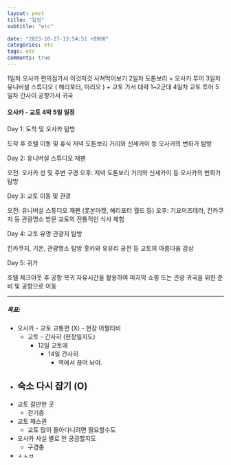 ```yaml
---
layout: post
title: "일정"
subtitle: "etc"

date: "2023-10-27-13:54:51 +0900"
categories: etc
tags: etc
comments: true
---
```


1일차 오사카 편의점가서 이것저것 사쳐먹어보기
2일차 도톤보리 + 오사카 투어
3일차 유니버셜 스튜디오 ( 해리포터, 마리오 ) + 교토 가서 대략 1~2군데
4일차 교토 투어
5일차 간사이 공항가서 귀국

#### 오사카 - 교토 4박 5일 일정

Day 1: 도착 및 오사카 탐방

도착 후 호텔 이동 및 휴식
저녁 도톤보리 거리와 신세카이 등 오사카의 번화가 탐방

Day 2: 유니버설 스튜디오 재팬

오전: 오사카 성 및 주변 구경
오후: 저녁 도톤보리 거리와 신세카이 등 오사카의 번화가 탐방

Day 3: 교토 이동 및 관광

오전: 유니버설 스튜디오 재팬 (롯본마켓, 해리포터 월드 등)
오후: 기요미즈데라, 킨카쿠지 등 관광명소 방문
교토의 전통적인 식사 체험

Day 4: 교토 유명 관광지 탐방

킨카쿠지, 기온, 관광명소 탐방
홋카와 유유리 궁전 등 교토의 아름다움 감상

Day 5: 귀가

호텔 체크아웃 후 공항 복귀
자유시간을 활용하여 마지막 쇼핑 또는 관광
귀국을 위한 준비 및 공항으로 이동

---

##### 목표:

- 오사카 - 교토 교통편 (X) - 현장 어쩔티비
  - 교토 - 간사히 (현장일지도)
    - 12일 교토에
      - 14일 간사히
        - 역에서 끊어 놔야.
- ## 숙소 다시 잡기 (O)
- 교토 갈만한 곳
  - 걷기충
- 교토 패스권
  - 교토 많이 돌아다니려면 필요할수도
- 오사카 사실 별로 안 궁금할지도
  - 구경충
- ㅅㅅㅂ
